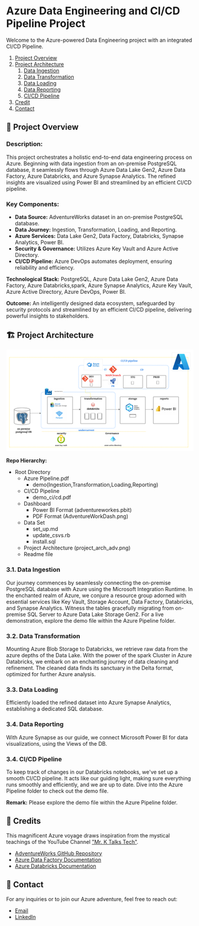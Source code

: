 # Azure Data Engineering and CI/CD Pipeline Project

Welcome to the Azure-powered Data Engineering project with an integrated CI/CD Pipeline.

1. [Project Overview](#project-overview)
2. [Project Architecture](#project-architecture)
    1. [Data Ingestion](#data-ingestion)
    2. [Data Transformation](#data-transformation)
    3. [Data Loading](#data-loading)
    4. [Data Reporting](#data-reporting)
    5. [CI/CD Pipeline](#cicd-pipeline)
4. [Credit](#credit)
5. [Contact](#contact)

## 🚀 Project Overview

### Description:
This project orchestrates a holistic end-to-end data engineering process on Azure. Beginning with data ingestion from an on-premise PostgreSQL database, it seamlessly flows through Azure Data Lake Gen2, Azure Data Factory, Azure Databricks, and Azure Synapse Analytics. The refined insights are visualized using Power BI and streamlined by an efficient CI/CD pipeline.

### Key Components:
- **Data Source:** AdventureWorks dataset in an on-premise PostgreSQL database.
- **Data Journey:** Ingestion, Transformation, Loading, and Reporting.
- **Azure Services:** Data Lake Gen2, Data Factory, Databricks, Synapse Analytics, Power BI.
- **Security & Governance:** Utilizes Azure Key Vault and Azure Active Directory.
- **CI/CD Pipeline:** Azure DevOps automates deployment, ensuring reliability and efficiency.

**Technological Stack:** PostgreSQL, Azure Data Lake Gen2, Azure Data Factory, Azure Databricks,spark, Azure Synapse Analytics, Azure Key Vault, Azure Active Directory, Azure DevOps, Power BI.

**Outcome:**
An intelligently designed data ecosystem, safeguarded by security protocols and streamlined by an efficient CI/CD pipeline, delivering powerful insights to stakeholders.

## 🏗️ Project Architecture

![Project Architecture](project_arch_adv.png)

**Repo Hierarchy:**
- Root Directory
  - Azure Pipeline.pdf
    - demo(Ingestion,Transformation,Loading,Reporting)
  - CI/CD Pipeline
    - demo_ci/cd.pdf
  - Dashboard
    - Power BI Format (adventureworkes.pbit)
    - PDF Format (AdventureWorkDash.png)
  - Data Set
    - set_up.md
    - update_csvs.rb
    - install.sql
  - Project Architecture (project_arch_adv.png)
  - Readme file

### 3.1. Data Ingestion

Our journey commences by seamlessly connecting the on-premise PostgreSQL database with Azure using the Microsoft Integration Runtime. In the enchanted realm of Azure, we conjure a resource group adorned with essential services like Key Vault, Storage Account, Data Factory, Databricks, and Synapse Analytics. Witness the tables gracefully migrating from on-premise SQL Server to Azure Data Lake Storage Gen2. For a live demonstration, explore the demo file within the Azure Pipeline folder.

### 3.2. Data Transformation

Mounting Azure Blob Storage to Databricks, we retrieve raw data from the azure depths of the Data Lake. With the power of the spark  Cluster in Azure Databricks, we embark on an enchanting journey of data cleaning and refinement. The cleaned data finds its sanctuary in the Delta format, optimized for further Azure analysis.

### 3.3. Data Loading

Efficiently loaded the refined dataset into Azure Synapse Analytics, establishing a dedicated SQL database.

### 3.4. Data Reporting

With Azure Synapse as our guide, we connect Microsoft Power BI for data visualizations, using the Views of the DB.

### 3.4. CI/CD Pipeline

To keep track of changes in our Databricks notebooks, we've set up a smooth CI/CD pipeline. It acts like our guiding light, making sure everything runs smoothly and efficiently, and we are up to date. Dive into the Azure Pipeline folder to check out the demo file.

**Remark:** Please explore the demo file within the Azure Pipeline folder.

## 🌟 Credits

This magnificent Azure voyage draws inspiration from the mystical teachings of the YouTube Channel ["Mr. K Talks Tech"](https://www.youtube.com/watch?v=iQ41WqhHglk).
- [AdventureWorks GitHub Repository](https://github.com/AdventureWorks/AdventureWorks-postgres)
- [Azure Data Factory Documentation](https://docs.microsoft.com/en-us/azure/data-factory/introduction)
- [Azure Databricks Documentation](https://docs.microsoft.com/en-us/azure/azure-databricks/)

## 📧 Contact

For any inquiries or to join our Azure adventure, feel free to reach out:
- [Email](souhaylaelmeftahi@gmail.com)
- [LinkedIn](https://www.linkedin.com/in/souhayla-elmeftahi-49b5251a8/)
